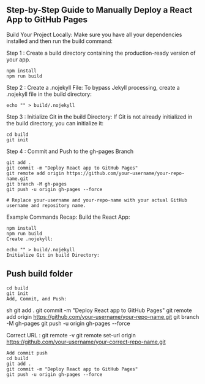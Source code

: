 ## Step-by-Step Guide to Manually Deploy a React App to GitHub Pages
Build Your Project Locally: Make sure you have all your dependencies installed and then run the build command:

Step 1 : Create a build directory containing the production-ready version of your app.

```
npm install
npm run build
```

Step 2 : Create a .nojekyll File: To bypass Jekyll processing, create a .nojekyll file in the build directory:

```
echo "" > build/.nojekyll
```

Step 3 : Initialize Git in the build Directory: If Git is not already initialized in the build directory, you can initialize it:

```
cd build
git init
```
Step 4 : Commit and Push to the gh-pages Branch

```
git add .
git commit -m "Deploy React app to GitHub Pages"
git remote add origin https://github.com/your-username/your-repo-name.git
git branch -M gh-pages
git push -u origin gh-pages --force

# Replace your-username and your-repo-name with your actual GitHub username and repository name.
```
Example Commands Recap:
Build the React App:

```
npm install
npm run build
Create .nojekyll:
```

```
echo "" > build/.nojekyll
Initialize Git in build Directory:
```
## Push build folder

```
cd build
git init
Add, Commit, and Push:
```
sh
git add .
git commit -m "Deploy React app to GitHub Pages"
git remote add origin https://github.com/your-username/your-repo-name.git
git branch -M gh-pages
git push -u origin gh-pages --force


Correct URL :
git remote -v
git remote set-url origin https://github.com/your-username/your-correct-repo-name.git

```
Add commit push
cd build
git add .
git commit -m "Deploy React app to GitHub Pages"
git push -u origin gh-pages --force
```
